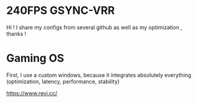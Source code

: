 # 240FPS GSYNC-VRR
Hi ! I share my configs from several github as well as my optimization , thanks !








# Gaming OS 
First, I use a custom windows, because it integrates absolutely everything (optimization, latency, performance, stability)

https://www.revi.cc/
